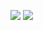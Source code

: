 ![](https://badge42.vercel.app/api/v2/clgw8ua3p008308l583tsmx3s/stats?cursusId=21&coalitionId=316)
![](https://github.com/nargin/nargin/blob/main/big-snoopa.gif)

<!--
**nargin/nargin** is a ✨ _special_ ✨ repository because its `README.md` (this file) appears on your GitHub profile.

Here are some ideas to get you started:

- 🔭 I’m currently working on ...
- 🌱 I’m currently learning ...
- 👯 I’m looking to collaborate on ...
- 🤔 I’m looking for help with ...
- 💬 Ask me about ...
- 📫 How to reach me: ...
- 😄 Pronouns: ...
- ⚡ Fun fact: ...
-->
